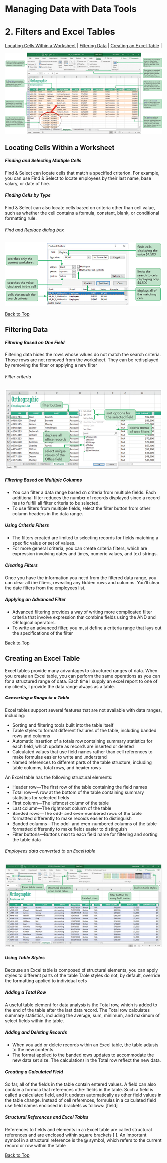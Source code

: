 # Managing Data with Data Tools
[](#top)
# 2. Filters and Excel Tables 
[Locating Cells Within a Worksheet](#locating-cells-within-a-worksheet) |
[Filtering Data](#filtering-data) |
[Creating an Excel Table](#creating-an-excel-table) |

![Session 6-2 Visual Overview](../images/modules/M06/Session%206-2.png)  

## [](#locating-cells-within-a-worksheet)Locating Cells Within a Worksheet

##### Finding and Selecting Multiple Cells
Find & Select can locate cells that match a specified criterion. For example, you can use Find & Select to locate employees by their last name, base salary, or date of hire.

##### Finding Cells by Type
Find & Select can also locate cells based on criteria other than cell value, such as whether the cell contains a formula, constant, blank, or conditional formatting rule.

###### Find and Replace dialog box
![Figure 6-15 Find and Replace dialog box](../images/modules/M06/Figure%206-15.png)

[Back to Top](#top)

## [](#filtering-data)[](#filtering-data)Filtering Data

##### Filtering Based on One Field
Filtering data hides the rows whose values do not match the search criteria. Those rows are not removed from the worksheet. They can be redisplayed by removing the filter or applying a new filter

###### Filter criteria
![Figure 6-17 Filter criteria](../images/modules/M06/Figure%206-17.png)

##### Filtering Based on Multiple Columns
*   You can filter a data range based on criteria from multiple fields. Each additional filter reduces the number of records displayed since a record has to fulfill all filter criteria to be selected.
*   To use filters from multiple fields, select the filter button from other column headers in the data range.

##### Using Criteria Filters
*   The filters created are limited to selecting records for fields matching a specific value or set of values.
*   For more general criteria, you can create criteria filters, which are expression involving dates and times, numeric values, and text strings.

##### Clearing Filters
Once you have the information you need from the filtered data range, you can clear all the filters, revealing any hidden rows and columns. You’ll clear the date filters from the employees list.

##### Applying an Advanced Filter
*   Advanced filtering provides a way of writing more complicated filter criteria that involve expression that combine fields using the AND and OR logical operators.
*   To write an advanced filter, you must define a criteria range that lays out the specifications of the filter

[Back to Top](#top)

## [](#creating-an-excel-table)Creating an Excel Table
Excel tables provide many advantages to structured ranges of data. When you create an Excel table, you can perform the same operations as you can for a structured range of data. Each time I supply an excel report to one of my clients, I provide the data range always as a table. 

##### Converting a Range to a Table
Excel tables support several features that are not available with data ranges, including:

*   Sorting and filtering tools built into the table itself
*   Table styles to format different features of the table, including banded rows and columns
*   Automatic insertion of a totals row containing summary statistics for each field, which update as records are inserted or deleted
*   Calculated values that use field names rather than cell references to make formulas easier to write and understand
*   Named references to different parts of the table structure, including table columns, total rows, and header rows

An Excel table has the following structural elements:
*   Header row—The first row of the table containing the field names
*   Total row—A row at the bottom of the table containing summary statistics for selected fields
*   First column—The leftmost column of the table
*   Last column—The rightmost column of the table
*   Banded rows—The odd- and even-numbered rows of the table formatted differently to make records easier to distinguish
*   Banded columns—The odd- and even-numbered columns of the table formatted differently to make fields easier to distinguish
*   Filter buttons—Buttons next to each field name for filtering and sorting the table data

###### Employees data converted to an Excel table
![Figure 6-27 Employees data converted to an Excel table](../images/modules/M06/Figure%206-27.png)

##### Using Table Styles
Because an Excel table is composed of structural elements, you can apply styles to different parts of the table Table styles do not, by default, override the formatting applied to individual cells

##### Adding a Total Row
A useful table element for data analysis is the Total row, which is added to the end of the table after the last data record. The Total row calculates summary statistics, including the average, sum, minimum, and maximum of select fields within the table.

##### Adding and Deleting Records
*   When you add or delete records within an Excel table, the table adjusts to the new contents.
*   The format applied to the banded rows updates to accommodate the new data set size. The calculations in the Total row reflect the new data.

##### Creating a Calculated Field
So far, all of the fields in the table contain entered values. A field can also contain a formula that references other fields in the table. Such a field is called a calculated field, and it updates automatically as other field values in the table change. Instead of cell references, formulas in a calculated field use field names enclosed in brackets as follows: [field]

##### Structural References and Excel Tables
References to fields and elements in an Excel table are called structural references and are enclosed within square brackets [ ]. An important symbol in a structural reference is the @ symbol, which refers to the current record or row within the table

[Back to Top](#top)
